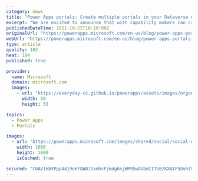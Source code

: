 ```yaml
---
category: news
title: "Power Apps portals: Create multiple portals in your Dataverse environment"
excerpt: "We are excited to announce that with capability makers can create multiple portal of the same type in an environment."
publishedDateTime: 2021-10-25T10:10:00Z
originalUrl: "https://powerapps.microsoft.com/en-us/blog/power-apps-portals-create-multiple-portals-in-your-dataverse-environment/"
webUrl: "https://powerapps.microsoft.com/en-us/blog/power-apps-portals-create-multiple-portals-in-your-dataverse-environment/"
type: article
quality: 103
heat: 104
published: true

provider:
  name: Microsoft
  domain: microsoft.com
  images:
    - url: "https://everyday-cc.github.io/powerapps/assets/images/organizations/microsoft.com-50x50.jpg"
      width: 50
      height: 50

topics:
  - Power Apps
  - Portals

images:
  - url: "https://powerapps.microsoft.com/images/shared/social/social-default-image.png"
    width: 1600
    height: 1600
    isCached: true

secured: "C0AV1HbVPpp44j9oKFQWBJ1xmhsFjm4g6njWM95wOGbmIITeB/KXAIF5OvhtVclMr/3f9l3vEj+qwXzRWboj03kgvLJx4DmnuTujUqkcbrmyaGtg7npkDk1VCDy2I8ALXs7KTJYLh/qflPzWZ8RZY2I1s/ZwHLEpl+aoKCajYxLEzoAmk39xhUmmnnETWDQptSArsLJWLRxZXSQJC7BEPX2rN2V6gRREzTAx1mJkfyPG1gyLDl4HYYzu0JeZ3dl4YaoKmu/s4EsA0WXkN4wCd3p4QNN8PClVfTQ30C6Xp0ImaDH8LIQl1vylLbfxr6pBs8N6sGHBaom32oE10lFleX2M5S/7eGEgoaKP7yA1Xh0=;+IJDB2Mxj/dQ8H2o84/Sag=="
---
```


